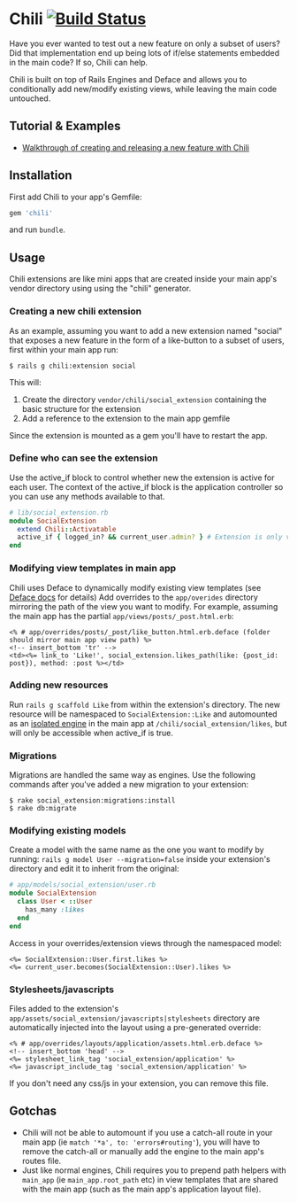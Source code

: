 # Chili [![Build Status](https://secure.travis-ci.org/balvig/chili.png?branch=master)](http://travis-ci.org/balvig/chili)

Have you ever wanted to test out a new feature on only a subset of users?
Did that implementation end up being lots of if/else statements embedded in the main code?
If so, Chili can help.

Chili is built on top of Rails Engines and Deface and allows you to conditionally add new/modify existing views,
while leaving the main code untouched.

## Tutorial & Examples

- [Walkthrough of creating and releasing a new feature with Chili](http://balvig.github.com/chili/)

## Installation

First add Chili to your app's Gemfile:

```ruby
gem 'chili'
```

and run `bundle`.

## Usage

Chili extensions are like mini apps that are created inside your main app's vendor directory using using the "chili" generator.

### Creating a new chili extension

As an example, assuming you want to add a new extension named "social" that exposes a new feature in the form of a like-button
to a subset of users, first within your main app run:

    $ rails g chili:extension social

This will:

1. Create the directory `vendor/chili/social_extension` containing the basic structure for the extension
2. Add a reference to the extension to the main app gemfile

Since the extension is mounted as a gem you'll have to restart the app.

### Define who can see the extension

Use the active_if block to control whether new the extension is active for each user.
The context of the active_if block is the application controller so you can use any methods available to that.

```ruby
# lib/social_extension.rb
module SocialExtension
  extend Chili::Activatable
  active_if { logged_in? && current_user.admin? } # Extension is only visible to logged in admin users
end
```

### Modifying view templates in main app

Chili uses Deface to dynamically modify existing view templates (see [Deface docs](https://github.com/railsdog/deface#using-the-deface-dsl-deface-files) for details)
Add overrides to the `app/overides` directory mirroring the path of the view you want to modify.
For example, assuming the main app has the partial `app/views/posts/_post.html.erb`:

```erb
<% # app/overrides/posts/_post/like_button.html.erb.deface (folder should mirror main app view path) %>
<!-- insert_bottom 'tr' -->
<td><%= link_to 'Like!', social_extension.likes_path(like: {post_id: post}), method: :post %></td>
```

### Adding new resources

Run `rails g scaffold Like` from within the extension's directory. The new resource will be namespaced to `SocialExtension::Like`
and automounted as an [isolated engine](http://railscasts.com/episodes/277-mountable-engines?view=asciicast) in the main app at `/chili/social_extension/likes`, 
but will only be accessible when active_if is true.

### Migrations

Migrations are handled the same way as engines. Use the
following commands after you've added a new migration to your extension:

    $ rake social_extension:migrations:install
    $ rake db:migrate

### Modifying existing models

Create a model with the same name as the one you want to modify by running: `rails g model User --migration=false` inside your extension's directory
and edit it to inherit from the original:

```ruby
# app/models/social_extension/user.rb
module SocialExtension
  class User < ::User
    has_many :likes
  end
end
```

Access in your overrides/extension views through the namespaced model:

```erb
<%= SocialExtension::User.first.likes %>
<%= current_user.becomes(SocialExtension::User).likes %>
```

### Stylesheets/javascripts

Files added to the extension's `app/assets/social_extension/javascripts|stylesheets` directory are automatically injected into the layout using a pre-generated override:

```erb
<% # app/overrides/layouts/application/assets.html.erb.deface %>
<!-- insert_bottom 'head' -->
<%= stylesheet_link_tag 'social_extension/application' %>
<%= javascript_include_tag 'social_extension/application' %>
```

If you don't need any css/js in your extension, you can remove this file.

## Gotchas

- Chili will not be able to automount if you use a catch-all route in your main app (ie `match '*a', to: 'errors#routing'`), you will have to remove the catch-all or manually add the engine to the main app's routes file.
- Just like normal engines, Chili requires you to prepend path helpers with `main_app` (ie `main_app.root_path` etc) in view templates that are shared with the main app (such as the main app's application layout file).
